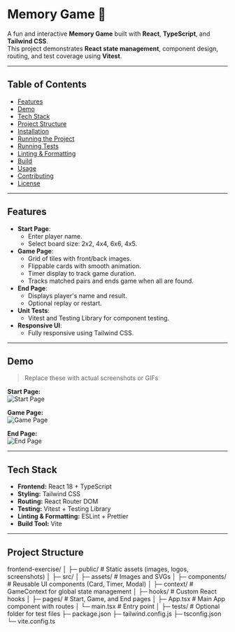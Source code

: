 # Memory Game 🧠

A fun and interactive **Memory Game** built with **React**, **TypeScript**, and **Tailwind CSS**.  
This project demonstrates **React state management**, component design, routing, and test coverage using **Vitest**.

---

## Table of Contents

- [Features](#features)
- [Demo](#demo)
- [Tech Stack](#tech-stack)
- [Project Structure](#project-structure)
- [Installation](#installation)
- [Running the Project](#running-the-project)
- [Running Tests](#running-tests)
- [Linting & Formatting](#linting--formatting)
- [Build](#build)
- [Usage](#usage)
- [Contributing](#contributing)
- [License](#license)

---

## Features

- **Start Page**:
  - Enter player name.
  - Select board size: 2x2, 4x4, 6x6, 4x5.
- **Game Page**:
  - Grid of tiles with front/back images.
  - Flippable cards with smooth animation.
  - Timer display to track game duration.
  - Tracks matched pairs and ends game when all are found.
- **End Page**:
  - Displays player's name and result.
  - Optional replay or restart.
- **Unit Tests**:
  - Vitest and Testing Library for component testing.
- **Responsive UI**:
  - Fully responsive using Tailwind CSS.

---

## Demo

> Replace these with actual screenshots or GIFs  

**Start Page:**  
![Start Page](./public/screenshots/start-page.png)

**Game Page:**  
![Game Page](./public/screenshots/game-page.png)

**End Page:**  
![End Page](./public/screenshots/end-page.png)

---

## Tech Stack

- **Frontend:** React 18 + TypeScript  
- **Styling:** Tailwind CSS  
- **Routing:** React Router DOM  
- **Testing:** Vitest + Testing Library  
- **Linting & Formatting:** ESLint + Prettier  
- **Build Tool:** Vite  

---

## Project Structure

frontend-exercise/
│
├─ public/ # Static assets (images, logos, screenshots)
│
├─ src/
│ ├─ assets/ # Images and SVGs
│ ├─ components/ # Reusable UI components (Card, Timer, Modal)
│ ├─ context/ # GameContext for global state management
│ ├─ hooks/ # Custom React hooks
│ ├─ pages/ # Start, Game, and End pages
│ ├─ App.tsx # Main App component with routes
│ └─ main.tsx # Entry point
│
├─ tests/ # Optional folder for test files
├─ package.json
├─ tailwind.config.js
├─ tsconfig.json
└─ vite.config.ts

